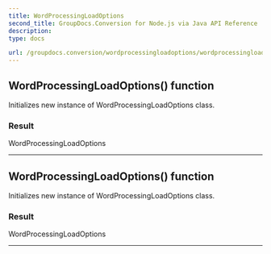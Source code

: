 ```yaml
---
title: WordProcessingLoadOptions
second_title: GroupDocs.Conversion for Node.js via Java API Reference
description: 
type: docs

url: /groupdocs.conversion/wordprocessingloadoptions/wordprocessingloadoptions/
---
```


## WordProcessingLoadOptions() function

 Initializes new instance of  WordProcessingLoadOptions class.
 

### Result
WordProcessingLoadOptions


---


## WordProcessingLoadOptions() function

 Initializes new instance of  WordProcessingLoadOptions class.
 

### Result
WordProcessingLoadOptions


---



